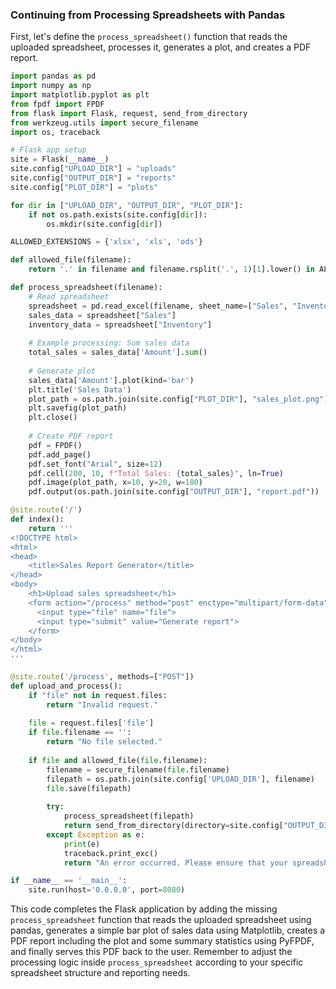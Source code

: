 
<!-- Based on the selected text, it seems you're looking to create a Flask web application that allows users to upload spreadsheet files, processes these files to generate reports, and then provides these reports as downloadable PDFs. The application will utilize Python libraries such as Flask, pandas, Matplotlib, and PyFPDF for various functionalities. Let's continue from where the text left off, focusing on processing spreadsheets with pandas, generating visualizations with Matplotlib, creating PDF reports with PyFPDF, and integrating everything within a Flask application. -->

### Continuing from Processing Spreadsheets with Pandas

First, let's define the `process_spreadsheet()` function that reads the uploaded spreadsheet, processes it, generates a plot, and creates a PDF report.

```python
import pandas as pd
import numpy as np
import matplotlib.pyplot as plt
from fpdf import FPDF
from flask import Flask, request, send_from_directory
from werkzeug.utils import secure_filename
import os, traceback

# Flask app setup
site = Flask(__name__)
site.config["UPLOAD_DIR"] = "uploads"
site.config["OUTPUT_DIR"] = "reports"
site.config["PLOT_DIR"] = "plots"

for dir in ["UPLOAD_DIR", "OUTPUT_DIR", "PLOT_DIR"]:
    if not os.path.exists(site.config[dir]):
        os.mkdir(site.config[dir])

ALLOWED_EXTENSIONS = {'xlsx', 'xls', 'ods'}

def allowed_file(filename):
    return '.' in filename and filename.rsplit('.', 1)[1].lower() in ALLOWED_EXTENSIONS

def process_spreadsheet(filename):
    # Read spreadsheet
    spreadsheet = pd.read_excel(filename, sheet_name=["Sales", "Inventory"])
    sales_data = spreadsheet["Sales"]
    inventory_data = spreadsheet["Inventory"]
    
    # Example processing: Sum sales data
    total_sales = sales_data['Amount'].sum()
    
    # Generate plot
    sales_data['Amount'].plot(kind='bar')
    plt.title('Sales Data')
    plot_path = os.path.join(site.config["PLOT_DIR"], "sales_plot.png")
    plt.savefig(plot_path)
    plt.close()
    
    # Create PDF report
    pdf = FPDF()
    pdf.add_page()
    pdf.set_font("Arial", size=12)
    pdf.cell(200, 10, f"Total Sales: {total_sales}", ln=True)
    pdf.image(plot_path, x=10, y=20, w=180)
    pdf.output(os.path.join(site.config["OUTPUT_DIR"], "report.pdf"))

@site.route('/')
def index():
    return '''
<!DOCTYPE html>
<html>
<head>
    <title>Sales Report Generator</title>
</head>
<body>
    <h1>Upload sales spreadsheet</h1>
    <form action="/process" method="post" enctype="multipart/form-data">
      <input type="file" name="file">
      <input type="submit" value="Generate report">
    </form>
</body>
</html>
'''

@site.route('/process', methods=["POST"])
def upload_and_process():
    if "file" not in request.files:
        return "Invalid request."
    
    file = request.files['file']
    if file.filename == '':
        return "No file selected."
    
    if file and allowed_file(file.filename):
        filename = secure_filename(file.filename)
        filepath = os.path.join(site.config['UPLOAD_DIR'], filename)
        file.save(filepath)
        
        try:
            process_spreadsheet(filepath)
            return send_from_directory(directory=site.config["OUTPUT_DIR"], path="report.pdf", as_attachment=True)
        except Exception as e:
            print(e)
            traceback.print_exc()
            return "An error occurred. Please ensure that your spreadsheet is correctly formatted and try again."

if __name__ == '__main__':
    site.run(host='0.0.0.0', port=8080)
```

This code completes the Flask application by adding the missing `process_spreadsheet` function that reads the uploaded spreadsheet using pandas, generates a simple bar plot of sales data using Matplotlib, creates a PDF report including the plot and some summary statistics using PyFPDF, and finally serves this PDF back to the user. Remember to adjust the processing logic inside `process_spreadsheet` according to your specific spreadsheet structure and reporting needs.